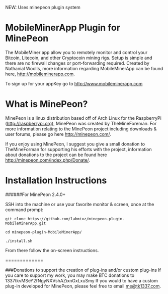 NEW: Uses minepeon plugin system


MobileMinerApp Plugin for MinePeon
==============
The MobileMiner app allow you to remotely monitor and control your Bitcoin, Litecoin, and other Cryptocoin mining rigs. Setup is simple and there are no firewall changes or port-forwarding required. Created by Nathanial Woolls, more information regarding MobileMinerApp can be found here, http://mobileminerapp.com. 

To sign up for your appKey go to http://www.mobileminerapp.com

What is MinePeon?
==============
MinePeon is a linux distribution based off of Arch Linux for the RaspberryPi (http://raspberrypi.org), MinePeon was created by TheMineForeman. For more information relating to the MinePeon project including downloads & user forums, please go here http://minepeon.com/.

If you enjoy using MinePeon, I suggest you give a small donation to TheMineForman for supporting his efforts with the project, information about donations to the project can be found here http://minepeon.com/index.php/Donate/.


Installation Instructions
==============
######For MinePeon 2.4.0+

SSH into the machine or use your favorite monitor & screen, once at the command prompt:
```
git clone https://github.com/labmixz/minepeon-plugin-MobileMinerApp.git

cd minepeon-plugin-MobileMinerApp/

./install.sh
```
From there follow the on-screen instructions.

=============


###Donations to support the creation of plug-ins and/or custom plug-ins
If you care to support my work, you may make BTC donations to 1337tkvMSeY2fNgyNXVshAZixnGxLxuSmy
If you would to have a custom plug-in developed for MinePeon, please feel free to email me@tk1337.com.

